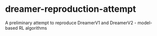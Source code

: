 # dreamer-reproduction-attempt
A preliminary attempt to reproduce DreamerV1 and DreamerV2 - model-based RL algorithms
